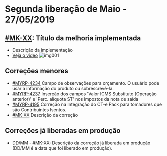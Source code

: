 # Segunda liberação de Maio - 27/05/2019


## [#MK-XX](https://devmyrp.atlassian.net/browse/MK-XX): Título da melhoria implementada
* Descrição da implementação
* [Veja o vídeo](http://recordit.co/2MyFCjFpdq)
![img001](https://i.imgur.com/XXXX.png)

## Correções menores
* [#MYRP-4234](https://devmyrp.atlassian.net/browse/MYRP-4234) Campo de observações para orçamento. O usuário pode usar a informação do produto ou sobrescrevê-la.
* [#MYRP-4237](https://devmyrp.atlassian.net/browse/MYRP-4237) Inserção dos campos 'Valor ICMS Substituto (Operação anterior)' e 'Perc. alíquota ST' nos impostos da nota de saída
* [#MYRP-4195](https://devmyrp.atlassian.net/browse/MYRP-4195) Correção na Integração do CT-e Pack para tomadores que são Contribuintes Isentos.
* [#MK-XX](https://devmyrp.atlassian.net/browse/MK-XX) Descrição da correção


## Correções já liberadas em produção
* DD/MM - [#MK-XX](https://devmyrp.atlassian.net/browse/MK-XX): Descrição da correção já liberada em produção (DD/MM é a data que foi liberado em produção).
